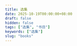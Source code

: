 ```yaml
---
title: 选集
date: 2025-10-19T00:00:00+08:00
draft: false
hidden: false
tags: ["选集", "书目"]
keywords: ["选集"]
slug: "books"
---
```

